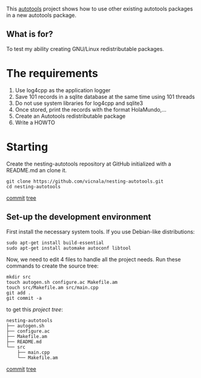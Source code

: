 This [autotools](http://www.gnu.org/savannah-checkouts/gnu/automake/manual/html_node/index.html) project shows how to use other existing autotools packages in a new autotools package.

## What is for?

To test my ability creating GNU/Linux redistributable packages.

# The requirements

 1. Use log4cpp as the application logger
 2. Save 101 records in a sqlite database at the same time using 101 threads
 3. Do not use system libraries for log4cpp and sqlite3
 4. Once stored, print the records with the format
     <xml><inicio indice=numIndice>HolaMundo</inicio>,...</xml>
 5. Create an Autotools redistributable package
 6. Write a HOWTO

# Starting

Create the nesting-autotools repository at GitHub initialized with a README.md an clone it.

    git clone https://github.com/vicnala/nesting-autotools.git
    cd nesting-autotools

[commit]()
[tree]()

## Set-up the development environment

First install the necessary system tools. If you use Debian-like distributions:

    sudo apt-get install build-essential
    sudo apt-get install automake autoconf libtool

Now, we need to edit 4 files to handle all the project needs. Run these commands to create the source tree:

    mkdir src
    touch autogen.sh configure.ac Makefile.am
    touch src/Makefile.am src/main.cpp
    git add .
    git commit -a

to get this _project tree_:

    nesting-autotools
    ├── autogen.sh
    ├── configure.ac
    ├── Makefile.am
    ├── README.md
    └── src
        ├── main.cpp
        └── Makefile.am

[commit]()
[tree]()
